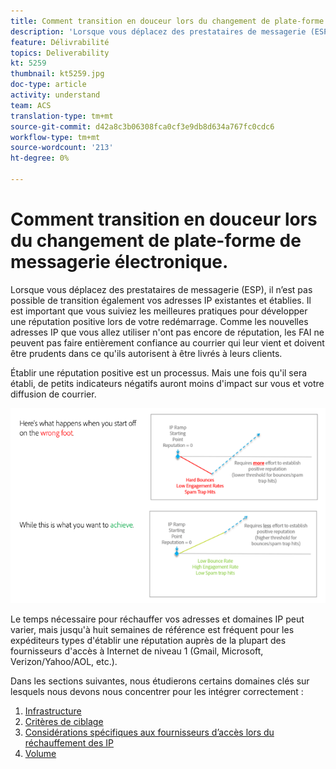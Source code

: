 ```yaml
---
title: Comment transition en douceur lors du changement de plate-forme de messagerie électronique.
description: 'Lorsque vous déplacez des prestataires de messagerie (ESP), il n’est pas possible de transition également vos adresses IP existantes et établies. Il est important que vous suiviez les meilleures pratiques pour développer une réputation positive lors de votre redémarrage. '
feature: Délivrabilité
topics: Deliverability
kt: 5259
thumbnail: kt5259.jpg
doc-type: article
activity: understand
team: ACS
translation-type: tm+mt
source-git-commit: d42a8c3b06308fca0cf3e9db8d634a767fc0cdc6
workflow-type: tm+mt
source-wordcount: '213'
ht-degree: 0%

---
```



# Comment transition en douceur lors du changement de plate-forme de messagerie électronique.

Lorsque vous déplacez des prestataires de messagerie (ESP), il n’est pas possible de transition également vos adresses IP existantes et établies. Il est important que vous suiviez les meilleures pratiques pour développer une réputation positive lors de votre redémarrage. Comme les nouvelles adresses IP que vous allez utiliser n&#39;ont pas encore de réputation, les FAI ne peuvent pas faire entièrement confiance au courrier qui leur vient et doivent être prudents dans ce qu&#39;ils autorisent à être livrés à leurs clients.

Établir une réputation positive est un processus. Mais une fois qu&#39;il sera établi, de petits indicateurs négatifs auront moins d&#39;impact sur vous et votre diffusion de courrier.

![Processus de transition](../assets/transition-process.png)

Le temps nécessaire pour réchauffer vos adresses et domaines IP peut varier, mais jusqu&#39;à huit semaines de référence est fréquent pour les expéditeurs types d&#39;établir une réputation auprès de la plupart des fournisseurs d&#39;accès à Internet de niveau 1 (Gmail, Microsoft, Verizon/Yahoo/AOL, etc.).

Dans les sections suivantes, nous étudierons certains domaines clés sur lesquels nous devons nous concentrer pour les intégrer correctement :

1. [Infrastructure](/help/transition-process/infrastructure.md)
2. [Critères de ciblage](/help/transition-process/targeting-criteria.md)
3. [Considérations spécifiques aux fournisseurs d’accès lors du réchauffement des IP](/help/transition-process/isp-specific-considerations-during-ip-warming.md)
4. [Volume](/help/transition-process/volume.md)
